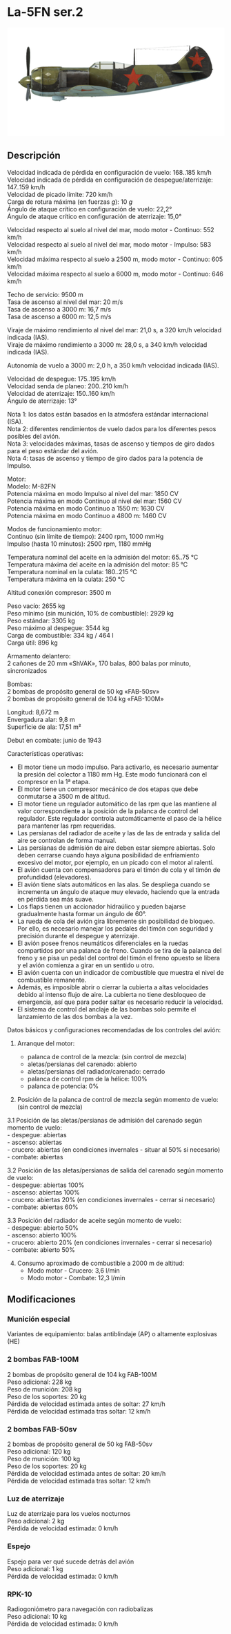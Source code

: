 # La-5FN ser.2  
  
![la5fns2](../images/la5fns2.png)  
  
## Descripción  
  
Velocidad indicada de pérdida en configuración de vuelo: 168..185 km/h  
Velocidad indicada de pérdida en configuración de despegue/aterrizaje: 147..159 km/h  
Velocidad de picado límite: 720 km/h  
Carga de rotura máxima (en fuerzas <i>g</i>): 10 <i>g</i>  
Ángulo de ataque crítico en configuración de vuelo: 22,2°  
Ángulo de ataque crítico en configuración de aterrizaje: 15,0°  
  
Velocidad respecto al suelo al nivel del mar, modo motor - Continuo: 552 km/h  
Velocidad respecto al suelo al nivel del mar, modo motor - Impulso: 583 km/h  
Velocidad máxima respecto al suelo a 2500 m, modo motor - Continuo: 605 km/h  
Velocidad máxima respecto al suelo a 6000 m, modo motor - Continuo: 646 km/h  
  
Techo de servicio: 9500 m  
Tasa de ascenso al nivel del mar: 20 m/s  
Tasa de ascenso a 3000 m: 16,7 m/s  
Tasa de ascenso a 6000 m: 12,5 m/s  
  
Viraje de máximo rendimiento al nivel del mar: 21,0 s, a 320 km/h velocidad indicada (IAS).  
Viraje de máximo rendimiento a 3000 m: 28,0 s, a 340 km/h velocidad indicada (IAS).  
  
Autonomía de vuelo a 3000 m: 2,0 h, a 350 km/h velocidad indicada (IAS).  
  
Velocidad de despegue: 175..195 km/h  
Velocidad senda de planeo: 200..210 km/h  
Velocidad de aterrizaje: 150..160 km/h  
Ángulo de aterrizaje: 13°  
  
Nota 1: los datos están basados en la atmósfera estándar internacional (ISA).  
Nota 2: diferentes rendimientos de vuelo dados para los diferentes pesos posibles del avión.  
Nota 3: velocidades máximas, tasas de ascenso y tiempos de giro dados para el peso estándar del avión.  
Nota 4: tasas de ascenso y tiempo de giro dados para la potencia de Impulso.  
  
Motor:  
Modelo: M-82FN  
Potencia máxima en modo Impulso al nivel del mar: 1850 CV  
Potencia máxima en modo Continuo al nivel del mar: 1560 CV  
Potencia máxima en modo Continuo a 1550 m: 1630 CV  
Potencia máxima en modo Continuo a 4800 m: 1460 CV  
  
Modos de funcionamiento motor:  
Continuo (sin límite de tiempo): 2400 rpm, 1000 mmHg  
Impulso (hasta 10 minutos): 2500 rpm, 1180 mmHg  
  
Temperatura nominal del aceite en la admisión del motor: 65..75 °C  
Temperatura máxima del aceite en la admisión del motor: 85 °C  
Temperatura nominal en la culata: 180..215 °C  
Temperatura máxima en la culata: 250 °C  
  
Altitud conexión compresor: 3500 m  
  
Peso vacío: 2655 kg  
Peso mínimo (sin munición, 10% de combustible): 2929 kg  
Peso estándar: 3305 kg  
Peso máximo al despegue: 3544 kg  
Carga de combustible: 334 kg / 464 l  
Carga útil: 896 kg  
  
Armamento delantero:  
2 cañones de 20 mm «ShVAK», 170 balas, 800 balas por minuto, sincronizados  
  
Bombas:  
2 bombas de propósito general de 50 kg «FAB-50sv»  
2 bombas de propósito general de 104 kg «FAB-100M»  
  
Longitud: 8,672 m  
Envergadura alar: 9,8 m  
Superficie de ala: 17,51 m²  
  
Debut en combate: junio de 1943  
  
Características operativas:  
- El motor tiene un modo impulso. Para activarlo, es necesario aumentar la presión del colector a 1180 mm Hg. Este modo funcionará con el compresor en la 1ª etapa.  
- El motor tiene un compresor mecánico de dos etapas que debe conmutarse a 3500 m de altitud.  
- El motor tiene un regulador automático de las rpm que las mantiene al valor correspondiente a la posición de la palanca de control del regulador. Este regulador controla automáticamente el paso de la hélice para mantener las rpm requeridas.  
- Las persianas del radiador de aceite y las de las de entrada y salida del aire se controlan de forma manual.  
- Las persianas de admisión de aire deben estar siempre abiertas. Solo deben cerrarse cuando haya alguna posibilidad de enfriamiento excesivo del motor, por ejemplo, en un picado con el motor al ralentí.  
- El avión cuenta con compensadores para el timón de cola y el timón de profundidad (elevadores).  
- El avión tiene slats automáticos en las alas. Se despliega cuando se incrementa un ángulo de ataque muy elevado, haciendo que la entrada en pérdida sea más suave.  
- Los flaps tienen un accionador hidraúlico y pueden bajarse gradualmente hasta formar un ángulo de 60°.  
- La rueda de cola del avión gira libremente sin posibilidad de bloqueo. Por ello, es necesario manejar los pedales del timón con seguridad y precisión durante el despegue y aterrizaje.  
- El avión posee frenos neumáticos diferenciales en la ruedas compartidos por una palanca de freno. Cuando se tira de la palanca del freno y se pisa un pedal del control del timón el freno opuesto se libera y el avión comienza a girar en un sentido u otro.  
- El avión cuenta con un indicador de combustible que muestra el nivel de combustible remanente.  
- Además, es imposible abrir o cierrar la cubierta a altas velocidades debido al intenso flujo de aire. La cubierta no tiene desbloqueo de emergencia, así que para poder saltar es necesario reducir la velocidad.  
- El sistema de control del anclaje de las bombas solo permite el lanzamiento de las dos bombas a la vez.  
  
Datos básicos y configuraciones recomendadas de los controles del avión:  
1. Arranque del motor:  
	- palanca de control de la mezcla: (sin control de mezcla)  
	- aletas/persianas del carenado: abierto  
	- aletas/persianas del radiador/carenado: cerrado  
	- palanca de control rpm de la hélice: 100%  
	- palanca de potencia: 0%  
  
2. Posición de la palanca de control de mezcla según momento de vuelo: (sin control de mezcla)  
  
3.1 Posición de las aletas/persianas de admisión del carenado según momento de vuelo:  
	- despegue: abiertas  
	- ascenso: abiertas  
	- crucero: abiertas (en condiciones invernales - situar al 50% si necesario)  
	- combate: abiertas  
  
3.2 Posición de las aletas/persianas de salida del carenado según momento de vuelo:  
	- despegue: abiertas 100%  
	- ascenso: abiertas 100%  
	- crucero: abiertas 20% (en condiciones invernales - cerrar si necesario)  
	- combate: abiertas 60%  
  
3.3 Posición del radiador de aceite según momento de vuelo:  
	- despegue: abierto 50%  
	- ascenso: abierto 100%  
	- crucero: abierto 20% (en condiciones invernales - cerrar si necesario)  
	- combate: abierto 50%  
  	
4. Consumo aproximado de combustible a 2000 m de altitud:  
	- Modo motor - Crucero: 3,6 l/min  
	- Modo motor - Combate: 12,3 l/min  
  
## Modificaciones  
  
  
### Munición especial  
  
Variantes de equipamiento: balas antiblindaje (AP) o altamente explosivas (HE)  
  
### 2 bombas FAB-100M  
  
2 bombas de propósito general de 104 kg FAB-100M  
Peso adicional: 228 kg  
Peso de munición: 208 kg  
Peso de los soportes: 20 kg  
Pérdida de velocidad estimada antes de soltar: 27 km/h  
Pérdida de velocidad estimada tras soltar: 12 km/h  
  
### 2 bombas FAB-50sv  
  
2 bombas de propósito general de 50 kg FAB-50sv  
Peso adicional: 120 kg  
Peso de munición: 100 kg  
Peso de los soportes: 20 kg  
Pérdida de velocidad estimada antes de soltar: 20 km/h  
Pérdida de velocidad estimada tras soltar: 12 km/h  ﻿
  
### Luz de aterrizaje  
  
Luz de aterrizaje para los vuelos nocturnos  
Peso adicional: 2 kg  
Pérdida de velocidad estimada: 0 km/h  ﻿
  
### Espejo  
  
Espejo para ver qué sucede detrás del avión  
Peso adicional: 1 kg  
Pérdida de velocidad estimada: 0 km/h  ﻿
  
### RPK-10  
  
Radiogoniómetro para navegación con radiobalizas  
Peso adicional: 10 kg  
Pérdida de velocidad estimada: 0 km/h  